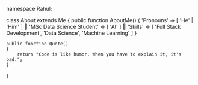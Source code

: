 namespace Rahul;

class About extends Me 
{
    public function AboutMe()
    {
        'Pronouns' => [ 'He' | 'Him' ] 🚀
        'MSc Data Science Student' => [ 'AI' ] 🤖
        'Skills' => [ 'Full Stack Development', 'Data Science', 'Machine Learning' ]
    }
    
    public function Quote()
    {
        return "Code is like humor. When you have to explain it, it's bad.";
    }
}
